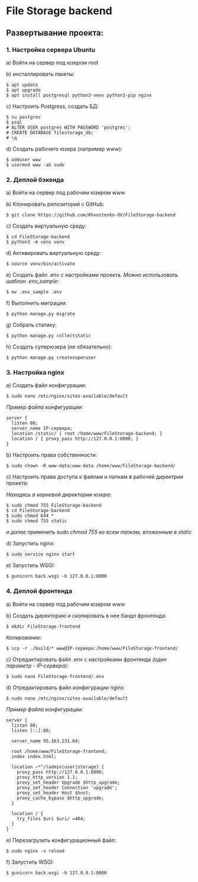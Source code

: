 # File Storage backend

## Развертывание проекта:

### 1. Настройка сервера Ubuntu

a) Войти на сервер под юзером root

b) инсталлировать пакеты:

    $ apt update
    $ apt upgrade
    $ apt install postgresql python3-venv python3-pip nginx

c) Настроить Postgress, создать БД:

    $ su postgres
    $ psql
    # ALTER USER postgres WITH PASSWORD 'postgres';
    # CREATE DATABASE filestorage_db;
    # \q

d) Создать рабочего юзера (например www):

    $ adduser www
    $ usermod www -aG sudo

### 2. Деплой бэкенда

a) Войти на сервер под рабочим юзером www

b) Клонировать репозиторий с GitHub:

    $ git clone https://github.com/Khvostenko-OV/FileStorage-backend

c) Создать виртуальную среду:

    $ cd FileStorage-backend
    $ python3 -m venv venv

d) Активировать виртуальную среду:

    $ source venv/bin/activate

e) Создать файл .env с настройками проекта. *Можно использовать шаблон .env_sample*:

    $ mv .env_sample .env

f) Выполнить миграции:

    $ python manage.py migrate

g) Собрать статику:

    $ python manage.py collectstatic

h) Создать суперюзера (не обязательно):

    $ python manage.py createsuperuser

### 3. Настройка nginx

a) Создать файл конфигурации:

    $ sudo nano /etc/nginx/sites-available/default

*Пример файла конфигурации:*

    server {
      listen 80;
      server_name IP-сервера;
      location /static/ { root /home/www/FileStorage-backend; }
      location / { proxy_pass http://127.0.0.1:8000; }
    }

b) Настроить права собственности:

    $ sudo chown -R www-data:www-data /home/www/FileStorage-backend/

c) Настроить права доступа к файлам и папкам в рабочей директрии проекта:

*Находясь в корневой директории юзера:*

    $ sudo chmod 755 FileStorage-backend
    $ cd FileStorage-backend
    $ sudo chmod 644 *
    $ sudo chmod 755 static

*и далее применить sudo chmod 755 ко всем папкам, вложенным в static*

d) Запустить nginx:

    $ sudo service nginx start

e) Запустить WSGI:

    $ gunicorn back.wsgi -b 127.0.0.1:8000

### 4. Деплой фронтенда

a) Войти на сервер под рабочим юзером www

b) Создать директорию и скопировать в нее бандл фронтенда:

    $ mkdir FileStorage-frontend

*Копирование:*

    $ scp -r ./build/* www@IP-сервера:/home/www/FileStorage-frontend/

c) Отредактировать файл .env с настройками фронтенда *(один параметр - IP-сервера)*:

    $ sudo nano FileStorage-frontend/.env

d) Отредактировать файл конфигурации nginx:

    $ sudo nano /etc/nginx/sites-available/default

*Пример файла конфигурации:*

    server {
      listen 80;
      listen [::]:80;

      server_name 95.163.231.64;

      root /home/www/FileStorage-frontend;
      index index.html;

      location ~*^/(admin|user|storage) {
        proxy_pass http://127.0.0.1:8000;
        proxy_http_version 1.1;
        proxy_set_header Upgrade $http_upgrade;
        proxy_set_header Connection 'upgrade';
        proxy_set_header Host $host;
        proxy_cache_bypass $http_upgrade;
      }

      location / {
        try_files $uri $uri/ =404;
      }
    }

e) Перезагрузить конфигурационный файл:

    $ sudo nginx -s reload

f) Запустить WSGI:

    $ gunicorn back.wsgi -b 127.0.0.1:8000

